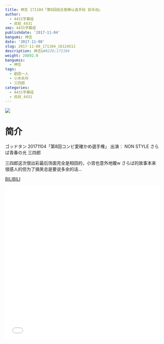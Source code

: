 ```yaml
---
title: 神舌 171104「第8回组合爱确认选手权 前半战」
author:
  - 4431字幕组
  - 叔叔_4431
zmz: 4431字幕组
publishdate: '2017-11-04'
bangumi: 神舌
date: '2017-11-08'
slug: 2017-11-08_171104_16124511
description: 神舌&#8226;171104
weight: 28892.0
bangumis:
  - 神舌
tags:
  - 剧团一人
  - 小木矢作
  - 三四郎
categories:
  - 4431字幕组
  - 叔叔_4431
---
```

![](https://i.imgur.com/VMiEGHn.png)
# 简介  
ゴッドタン 20171104「第8回コンビ愛確かめ選手権」
出演：
NON STYLE  さらば青春の光  三四郎

三四郎这次很出彩最后场面完全是相田的，小宫也意外地暖w
さらば的故事本来很感人的但为了搞笑总是要说多余的话...

  [BILIBILI](https://www.bilibili.com/video/av16124511/)

  <iframe src="//www.bilibili.com/html/html5player.html?cid=26313937&aid=16124511" width="100%" height="500" frameborder="0" allowfullscreen="allowfullscreen"></iframe>
